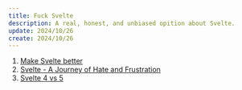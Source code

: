 ```yaml
---
title: Fuck Svelte
description: A real, honest, and unbiased opition about Svelte.
update: 2024/10/26
create: 2024/10/26
---
```


1. [Make Svelte better](/posts/make-svelte-better)
2. [Svelte - A Journey of Hate and Frustration](/posts/i-like-svelte-but-i-hate-it)
3. [Svelte 4 vs 5](/posts/svelte-4-vs-5)

